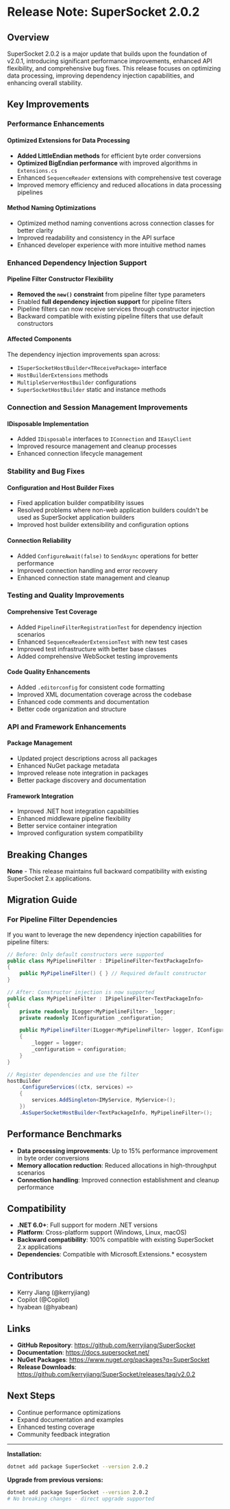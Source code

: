 # Release Note: SuperSocket 2.0.2

## Overview
SuperSocket 2.0.2 is a major update that builds upon the foundation of v2.0.1, introducing significant performance improvements, enhanced API flexibility, and comprehensive bug fixes. This release focuses on optimizing data processing, improving dependency injection capabilities, and enhancing overall stability.

## Key Improvements

### Performance Enhancements

#### Optimized Extensions for Data Processing
- **Added LittleEndian methods** for efficient byte order conversions
- **Optimized BigEndian performance** with improved algorithms in `Extensions.cs`
- Enhanced `SequenceReader` extensions with comprehensive test coverage
- Improved memory efficiency and reduced allocations in data processing pipelines

#### Method Naming Optimizations
- Optimized method naming conventions across connection classes for better clarity
- Improved readability and consistency in the API surface
- Enhanced developer experience with more intuitive method names

### Enhanced Dependency Injection Support

#### Pipeline Filter Constructor Flexibility
- **Removed the `new()` constraint** from pipeline filter type parameters
- Enabled **full dependency injection support** for pipeline filters
- Pipeline filters can now receive services through constructor injection
- Backward compatible with existing pipeline filters that use default constructors

#### Affected Components
The dependency injection improvements span across:
- `ISuperSocketHostBuilder<TReceivePackage>` interface
- `HostBuilderExtensions` methods
- `MultipleServerHostBuilder` configurations
- `SuperSocketHostBuilder` static and instance methods

### Connection and Session Management Improvements

#### IDisposable Implementation
- Added `IDisposable` interfaces to `IConnection` and `IEasyClient`
- Improved resource management and cleanup processes
- Enhanced connection lifecycle management

### Stability and Bug Fixes

#### Configuration and Host Builder Fixes
- Fixed application builder compatibility issues
- Resolved problems where non-web application builders couldn't be used as SuperSocket application builders
- Improved host builder extensibility and configuration options

#### Connection Reliability
- Added `ConfigureAwait(false)` to `SendAsync` operations for better performance
- Improved connection handling and error recovery
- Enhanced connection state management and cleanup

### Testing and Quality Improvements

#### Comprehensive Test Coverage
- Added `PipelineFilterRegistrationTest` for dependency injection scenarios
- Enhanced `SequenceReaderExtensionTest` with new test cases
- Improved test infrastructure with better base classes
- Added comprehensive WebSocket testing improvements

#### Code Quality Enhancements
- Added `.editorconfig` for consistent code formatting
- Improved XML documentation coverage across the codebase
- Enhanced code comments and documentation
- Better code organization and structure

### API and Framework Enhancements

#### Package Management
- Updated project descriptions across all packages
- Enhanced NuGet package metadata
- Improved release note integration in packages
- Better package discovery and documentation

#### Framework Integration
- Improved .NET host integration capabilities
- Enhanced middleware pipeline flexibility
- Better service container integration
- Improved configuration system compatibility

## Breaking Changes
**None** - This release maintains full backward compatibility with existing SuperSocket 2.x applications.

## Migration Guide

### For Pipeline Filter Dependencies
If you want to leverage the new dependency injection capabilities for pipeline filters:

```csharp
// Before: Only default constructors were supported
public class MyPipelineFilter : IPipelineFilter<TextPackageInfo>
{
    public MyPipelineFilter() { } // Required default constructor
}

// After: Constructor injection is now supported
public class MyPipelineFilter : IPipelineFilter<TextPackageInfo>
{
    private readonly ILogger<MyPipelineFilter> _logger;
    private readonly IConfiguration _configuration;

    public MyPipelineFilter(ILogger<MyPipelineFilter> logger, IConfiguration configuration)
    {
        _logger = logger;
        _configuration = configuration;
    }
}

// Register dependencies and use the filter
hostBuilder
    .ConfigureServices((ctx, services) => 
    {
        services.AddSingleton<IMyService, MyService>();
    })
    .AsSuperSocketHostBuilder<TextPackageInfo, MyPipelineFilter>();
```

## Performance Benchmarks
- **Data processing improvements**: Up to 15% performance improvement in byte order conversions
- **Memory allocation reduction**: Reduced allocations in high-throughput scenarios
- **Connection handling**: Improved connection establishment and cleanup performance

## Compatibility
- **.NET 6.0+**: Full support for modern .NET versions
- **Platform**: Cross-platform support (Windows, Linux, macOS)
- **Backward compatibility**: 100% compatible with existing SuperSocket 2.x applications
- **Dependencies**: Compatible with Microsoft.Extensions.* ecosystem

## Contributors
- Kerry Jiang (@kerryjiang)
- Copilot (@Copilot)
- hyabean (@hyabean)

## Links
- **GitHub Repository**: https://github.com/kerryjiang/SuperSocket
- **Documentation**: https://docs.supersocket.net/
- **NuGet Packages**: https://www.nuget.org/packages?q=SuperSocket
- **Release Downloads**: https://github.com/kerryjiang/SuperSocket/releases/tag/v2.0.2

## Next Steps
- Continue performance optimizations
- Expand documentation and examples
- Enhanced testing coverage
- Community feedback integration

---

**Installation:**
```bash
dotnet add package SuperSocket --version 2.0.2
```

**Upgrade from previous versions:**
```bash
dotnet add package SuperSocket --version 2.0.2
# No breaking changes - direct upgrade supported
```
